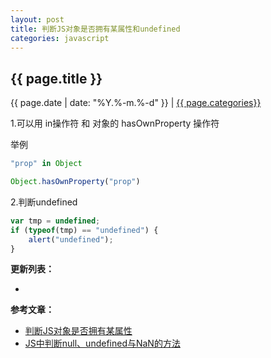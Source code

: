 ```yaml
---
layout: post
title: 判断JS对象是否拥有某属性和undefined
categories: javascript
---
```


## {{ page.title }}

{{ page.date | date: "%Y.%-m.%-d" }} | <a href="/archive#{{ page.categories }}">{{ page.categories}}</a>


1.可以用 in操作符 和 对象的 hasOwnProperty 操作符

举例

```javascript
"prop" in Object

Object.hasOwnProperty("prop")
```

2.判断undefined

```javascript
var tmp = undefined; 
if (typeof(tmp) == "undefined") { 
    alert("undefined"); 
}
```

**更新列表：**

*



**参考文章：**

* [判断JS对象是否拥有某属性][1]
* [JS中判断null、undefined与NaN的方法][2]

[1]: http://wenwen.sogou.com/z/q704025845.htm
[2]: http://www.jb51.net/article/48481.htm
